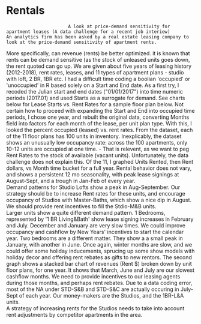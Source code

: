 # Rentals
                           A look at price-demand sensitivity for apartment leases (A data challenge for a recent job interiew)
    An analytics firm has been asked by a real estate leasing company to look at the price-demand sensitivity of apartment rents.
More specifically, can revenue (rents) be better optimized. it is known that rents can be demand sensitive (as the stock of unleased units goes down, the rent quoted can go up.
We are given about five years of leasing history (2012-2018), rent rates, leases, and 11 types of apartment plans - studio with loft, 2 BR, 1BR etc.
I had a difficult time coding a boolian 'occupied' or 'unoccupied' in R based solely on a Start and End date.    As a first try, I recoded the Julian start and end dates ("01/01/2017") into time numeric periods (2017.01) and used Starts as a surrogate for demand.    See charts below for Lease Starts vs. Rent Rates for a sample floor plan below.
Not certain how to proceed with expanding the Start and End into occupied time periods, I chose one year, and rebuilt the original data, converting Months field into factors for each month of the lease, per unit plan type.   With this, I looked the percent occupied (leased) vs. rent rates.   From the dataset, each of the 11 floor plans has 100 units in inventory. Inexplicably, the dataset shows an unusually low occupancy rate: across the 100 apartments, only 10-12 units are occupied at one time.   - That is relevent, as we want to peg Rent Rates to the stock of available (vacant units).  Unfortunately, the data challenge does not explain this.
   Of the 11, I graphed Units Rented, then Rent dollars, vs Month time bucket for a full year.   Rental behavior does not vary, and shows a persistent 12 mo seasonality, with peak lease signings at August-Sept, and a trough in Jan-Feb of every year.  
   Demand patterns for Studio Lofts show a peak in Aug-September.  Our strategy should be to increase Rent rates for these units, and encourage occupancy of Studios with Master-Baths, which show a nice dip in August.  We should provide rent incentives to fill the Stdio-M&B
units.   
    Larger units show a quite different demand pattern.  1 Bedrooms, represented by '1 BR Living&Bath' show lease signing increases in
 February and July.   December and January are very slow times.  We could improve occupancy and cashflow by New Years' incentives to start the calendar year.   Two bedrooms are a different matter.   They show a a small peak in January, with another in June.  Once again, winter months are slow, and we could offer some holiday inducements, sprucing up some show models with holiday decor and offering rent rebates as gifts to new rentors.
 The second graph shows a stacked bar chart of revenues (Rent $) broken down by unit floor plans, for one year.  It shows that March, June and July are our slowest cashflow months.   We need to provide incentives to our leasing agents during those months, and perhaps rent rebates.  Due to a data coding error, most of the NA under STD-S&B and STD-S&C are actually occuring in July-Sept of each year.
Our money-makers are the Studios, and the 1BR-L&A units.  
A strategy of increasing rents for the Studios needs to take into account rent adjustments by competitor apartments in the area. 
   

